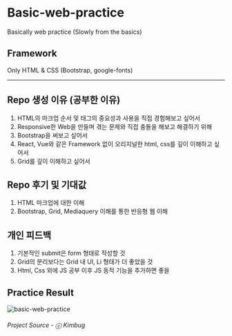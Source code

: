 # Basic-web-practice
Basically web practice (Slowly from the basics)

## Framework
Only HTML & CSS (Bootstrap, google-fonts)


***


## Repo 생성 이유 (공부한 이유)
1. HTML의 마크업 순서 및 태그의 중요성과 사용을 직접 경험해보고 싶어서
2. Responsive한 Web을 만들며 겪는 문제와 직접 충돌을 해보고 해결하기 위해
3. Bootstrap을 써보고 싶어서
4. React, Vue와 같은 Framework 없이 오리지널한 html, css를 깊이 이해하고 싶어서
5. Grid를 깊이 이해하고 싶어서

## Repo 후기 및 기대값
1. HTML 마크업에 대한 이해
2. Bootstrap, Grid, Mediaquery 이해를 통한 반응형 웹 이해

## 개인 피드백
1. 기본적인 submit은 form 형태로 작성할 것
2. Grid의 분리보다는 Grid 내 Ul, Li 형태가 더 좋았을 것
3. Html, Css 외에 JS 공부 이후 JS 동적 기능을 추가하면 좋을 

## Practice Result
![basic-web-practice](https://user-images.githubusercontent.com/97138841/174011115-f198772b-ebae-40af-8b2f-b19f2bf1a81f.gif)

###### Project Source - ⓒ Kimbug
